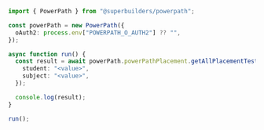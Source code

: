<!-- Start SDK Example Usage [usage] -->
```typescript
import { PowerPath } from "@superbuilders/powerpath";

const powerPath = new PowerPath({
  oAuth2: process.env["POWERPATH_O_AUTH2"] ?? "",
});

async function run() {
  const result = await powerPath.powerPathPlacement.getAllPlacementTests({
    student: "<value>",
    subject: "<value>",
  });

  console.log(result);
}

run();

```
<!-- End SDK Example Usage [usage] -->
